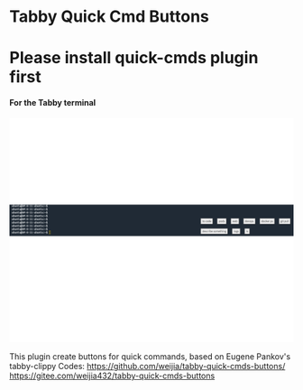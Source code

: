 # Tabby Quick Cmd Buttons
# Please install quick-cmds plugin first

#### For the Tabby terminal

![Screenshot](./screenshot.png)

This plugin create buttons for quick commands, based on Eugene Pankov's tabby-clippy
Codes: https://github.com/weijia/tabby-quick-cmds-buttons/
https://gitee.com/weijia432/tabby-quick-cmds-buttons
